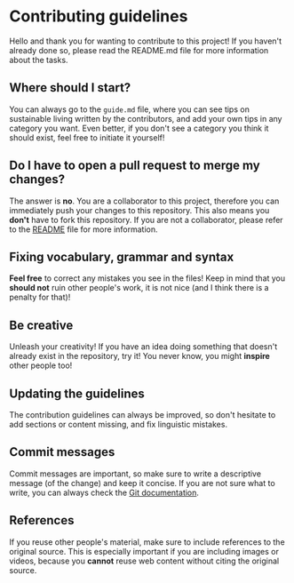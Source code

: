 # Contributing guidelines

Hello and thank you for wanting to contribute to this project! If you haven't already done so, please read the README.md
file for more information about the tasks.

## Where should I start?

You can always go to the `guide.md` file, where you can see tips on sustainable living written by the contributors, and
add your own tips in any category you want. Even better, if you don't see a category you think it should exist, feel
free to initiate it yourself!

## Do I have to open a pull request to merge my changes?

The answer is **no**. You are a collaborator to this project, therefore you can immediately push your changes to this
repository. This also means you **don't** have to fork this repository. If you are not a collaborator, please refer to
the [README](README.md) file for more information.

## Fixing vocabulary, grammar and syntax

**Feel free** to correct any mistakes you see in the files! Keep in mind that you **should not** ruin other people's
work, it is not nice (and I think there is a penalty for that)!

## Be creative

Unleash your creativity! If you have an idea doing something that doesn't already exist in the repository, try it! You
never know, you might **inspire** other people too!

## Updating the guidelines

The contribution guidelines can always be improved, so don't hesitate to add sections or content missing, and fix
linguistic mistakes.

## Commit messages

Commit messages are important, so make sure to write a descriptive message (of the change) and keep it concise. If
you are not sure what to write, you can always check the [Git documentation](https://git-scm.com/docs/git-commit).

## References

If you reuse other people's material, make sure to include references to the original source. This is especially
important if you are including images or videos, because you **cannot** reuse web content without citing the original
source.
